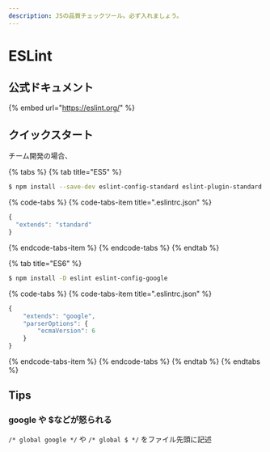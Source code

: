 ```yaml
---
description: JSの品質チェックツール。必ず入れましょう。
---
```


# ESLint

## 公式ドキュメント

{% embed url="https://eslint.org/" %}

## クイックスタート

チーム開発の場合、

{% tabs %}
{% tab title="ES5" %}
```bash
$ npm install --save-dev eslint-config-standard eslint-plugin-standard eslint-plugin-promise eslint-plugin-import eslint-plugin-node
```

{% code-tabs %}
{% code-tabs-item title=".eslintrc.json" %}
```javascript
{
  "extends": "standard"
}
```
{% endcode-tabs-item %}
{% endcode-tabs %}
{% endtab %}

{% tab title="ES6" %}
```bash
$ npm install -D eslint eslint-config-google
```

{% code-tabs %}
{% code-tabs-item title=".eslintrc.json" %}
```javascript
{
    "extends": "google",
    "parserOptions": {
        "ecmaVersion": 6
    }
}
```
{% endcode-tabs-item %}
{% endcode-tabs %}
{% endtab %}
{% endtabs %}

## Tips

### google や $などが怒られる

`/* global google */` や `/* global $ */` をファイル先頭に記述

